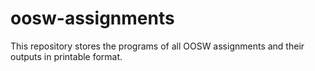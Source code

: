 # oosw-assignments
This repository stores the programs of all OOSW assignments and their outputs in printable format.
